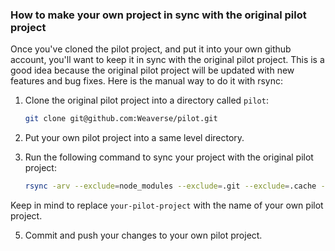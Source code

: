 ### How to make your own project in sync with the original pilot project

Once you've cloned the pilot project, and put it into your own github account, you'll want to keep it in sync with the
original pilot project. This is a good idea because the original pilot project will be updated with new features and bug
fixes.
Here is the manual way to do it with rsync:

1. Clone the original pilot project into a directory called `pilot`:

    ```bash
    git clone git@github.com:Weaverse/pilot.git
    ```
2. Put your own pilot project into a same level directory.

3. Run the following command to sync your project with the original pilot project:

    ```bash
    rsync -arv --exclude=node_modules --exclude=.git --exclude=.cache --exclude=.turbo --exclude=dist --exclude=.env ./pilot/ ./your-pilot-project
    ```

Keep in mind to replace `your-pilot-project` with the name of your own pilot project.

5. Commit and push your changes to your own pilot project.
